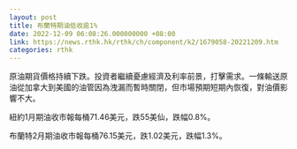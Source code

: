 ```yaml
---
layout: post
title: 布蘭特期油低收逾1%
date: 2022-12-09 06:08:26.000000000 +08:00
link: https://news.rthk.hk/rthk/ch/component/k2/1679058-20221209.htm
categories: rthk
---
```


原油期貨價格持續下跌。投資者繼續憂慮經濟及利率前景，打擊需求。一條輸送原油從加拿大到美國的油管因為洩漏而暫時關閉，但市場預期短期內恢復，對油價影響不大。

紐約1月期油收市報每桶71.46美元，跌55美仙，跌幅0.8%。

布蘭特2月期油收市報每桶76.15美元，跌1.02美元，跌幅1.3%。
